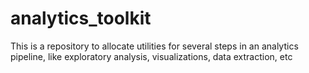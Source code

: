 # analytics_toolkit
This is a repository to allocate utilities for several steps in an analytics pipeline, like exploratory analysis, visualizations, data extraction, etc
